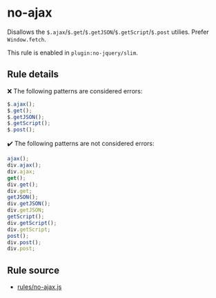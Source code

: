 # no-ajax

Disallows the `$.ajax`/`$.get`/`$.getJSON`/`$.getScript`/`$.post` utilies. Prefer `Window.fetch`.

This rule is enabled in `plugin:no-jquery/slim`.

## Rule details

❌ The following patterns are considered errors:
```js
$.ajax();
$.get();
$.getJSON();
$.getScript();
$.post();
```

✔️ The following patterns are not considered errors:
```js
ajax();
div.ajax();
div.ajax;
get();
div.get();
div.get;
getJSON();
div.getJSON();
div.getJSON;
getScript();
div.getScript();
div.getScript;
post();
div.post();
div.post;
```
## Rule source

* [rules/no-ajax.js](../rules/no-ajax.js)

